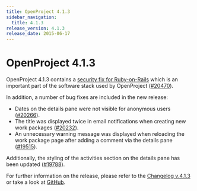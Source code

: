 ```yaml
---
title: OpenProject 4.1.3
sidebar_navigation:
  title: 4.1.3
release_version: 4.1.3
release_date: 2015-06-17
---
```


# OpenProject 4.1.3

OpenProject 4.1.3 contains a
[security fix for Ruby-on-Rails](https://weblog.rubyonrails.org/2015/6/16/Rails-3-2-22-4-1-11-and-4-2-2-have-been-released-and-more/)
which is an important part of the software stack used by OpenProject
([#20470](https://community.openproject.org/work_packages/20470)).

In addition, a number of bug fixes are included in the new release:

  - Dates on the details pane were not visible for anonymous users
    ([#20266](https://community.openproject.org/work_packages/20266)).
  - The title was displayed twice in email notifications when creating
    new work packages
    ([#20232](https://community.openproject.org/work_packages/20232)).
  - An unnecessary warning message was displayed when reloading the work
    package page after adding a comment via the details pane
    ([#19515](https://community.openproject.org/work_packages/19515)).

Additionally, the styling of the activities section on the details pane
has been updated
([#19788](https://community.openproject.org/work_packages/19788)).

For further information on the release, please refer to the
[Changelog v.4.1.3](https://community.openproject.org/versions/733)
or take a look at [GitHub](https://github.com/opf/openproject/tree/v4.1.3).
